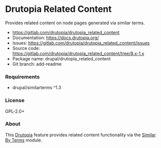 <!-- writeme -->
Drutopia Related Content
========================

Provides related content on node pages generated via similar terms.

 * https://gitlab.com/drutopia/drutopia_related_content
 * Documentation: https://docs.drutopia.org/
 * Issues: https://gitlab.com/drutopia/drutopia_related_content/issues
 * Source code: https://gitlab.com/drutopia/drutopia_related_content/tree/8.x-1.x
 * Package name: drupal/drutopia_related_content
 * Git branch: add-readme


### Requirements

 * drupal/similarterms ^1.3


### License

GPL-2.0+

<!-- endwriteme -->

### About

This [Drutopia](https://drutopia.org/) feature provides related content functionality via the [Similar By Terms](https://www.drupal.org/project/similarterms) module.
